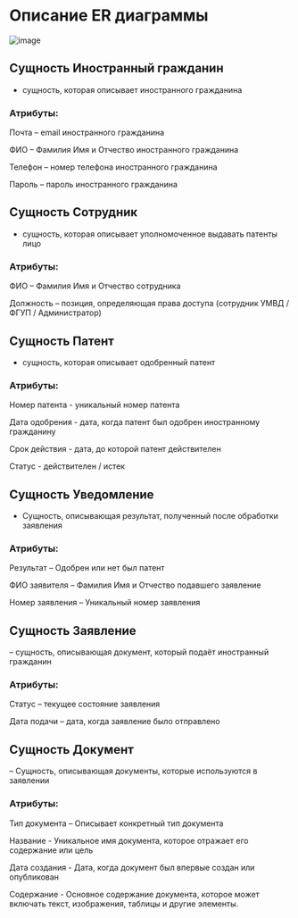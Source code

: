 # Описание ER диаграммы
![image](https://github.com/user-attachments/assets/9613b6b3-838f-45a6-a17e-7b6a510b98fa)

## Сущность Иностранный гражданин
- сущность, которая описывает иностранного гражданина
### Атрибуты:
Почта – email иностранного гражданина

ФИО – Фамилия Имя и Отчество иностранного гражданина

Телефон – номер телефона иностранного гражданина

Пароль – пароль иностранного гражданина

## Сущность Сотрудник 
- сущность, которая описывает уполномоченное выдавать патенты лицо
### Атрибуты:
ФИО – Фамилия Имя и Отчество сотрудника

Должность – позиция, определяющая права доступа (сотрудник УМВД / ФГУП / Администратор)

## Сущность Патент
- сущность, которая описывает одобренный патент
### Атрибуты:
Номер патента - уникальный номер патента

Дата одобрения - дата, когда патент был одобрен иностранному гражданину

Срок действия - дата, до которой патент действителен

Статус - действителен / истек

## Сущность Уведомление 
- Сущность, описывающая результат, полученный после обработки заявления
### Атрибуты:
Результат – Одобрен или нет был патент

ФИО заявителя – Фамилия Имя и Отчество подавшего заявление

Номер заявления – Уникальный номер заявления

## Сущность Заявление 
– сущность, описывающая документ, который подаёт иностранный гражданин

### Атрибуты:
Статус – текущее состояние заявления

Дата подачи – дата, когда заявление было отправлено

## Сущность Документ 
– Сущность, описывающая документы, которые используются в заявлении

### Атрибуты:
Тип документа – Описывает конкретный тип документа

Название - Уникальное имя документа, которое отражает его содержание или цель

Дата создания - Дата, когда документ был впервые создан или опубликован

Содержание - Основное содержание документа, которое может включать текст, изображения, таблицы и другие элементы.


















